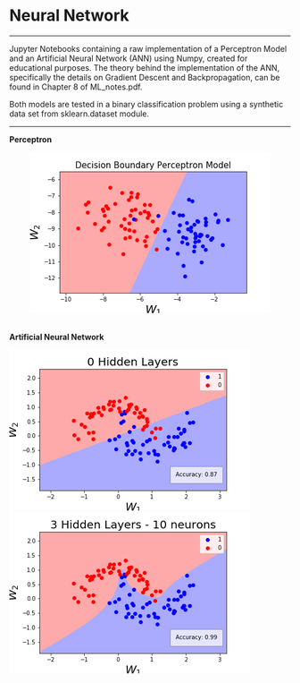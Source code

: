 # Neural Network

----------------------------------------------------------------

Jupyter Notebooks containing a raw implementation of a Perceptron Model and an Artificial Neural Network (ANN) using Numpy, created for educational purposes. The theory behind the implementation of the ANN, specifically the details on Gradient Descent and Backpropagation, can be found in Chapter 8 of ML_notes.pdf.

Both models are tested in a binary classification problem using a synthetic data set from sklearn.dataset module.

----------------------------------------------------------------
**Perceptron**
</br>
<div align="center">
  <img src="/images/boundary_perceptron1.png" />
</div>
</br>

**Artificial Neural Network**
<p float="left">
    <img src="/images/ANN_test1.png" />
    <img src="/images/ANN_test5.png"/>
</p>

